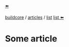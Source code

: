 <a href="https://github.com/buildcore/list">⬅️</a>

<a href="https://github.com/buildcore">buildcore</a> / <a href="https://github.com/buildcore#articles">articles</a> / <a href="https://github.com/buildcore/list">list</a>
<a href="https://github.com/buildcore/list">list ⬅️</a>

# Some article
